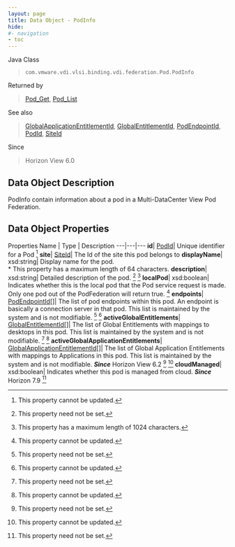 ```yaml
---
layout: page
title: Data Object - PodInfo
hide:
#- navigation
- toc
---
```






Java Class
> `com.vmware.vdi.vlsi.binding.vdi.federation.Pod.PodInfo`

Returned by
> [Pod_Get](vdi.federation.Pod.md#get), [Pod_List](vdi.federation.Pod.md#list)

See also
> [GlobalApplicationEntitlementId](vdi.entity.GlobalApplicationEntitlementId.md), [GlobalEntitlementId](vdi.entity.GlobalEntitlementId.md), [PodEndpointId](vdi.entity.PodEndpointId.md), [PodId](vdi.entity.PodId.md), [SiteId](vdi.entity.SiteId.md)

Since
> Horizon View 6.0


## Data Object Description

PodInfo contain information about a pod in a Multi-DataCenter View Pod Federation.


## Data Object Properties
Properties
Name |  Type |  Description
---|---|---
**id**| [PodId](vdi.entity.PodId.md)|  Unique identifier for a Pod [^2]
**site**| [SiteId](vdi.entity.SiteId.md)|  The Id of the site this pod belongs to
**displayName**|  xsd:string|  Display name for the pod. <br>* This property has a maximum length of 64 characters.
**description**|  xsd:string|  Detailed description of the pod. [^1] [^13]
**localPod**|  xsd:boolean|  Indicates whether this is the local pod that the Pod service request is made. Only one pod out of the PodFederation will return true. [^2]
**endpoints**| [PodEndpointId[]](vdi.entity.PodEndpointId.md)|  The list of pod endpoints within this pod. An endpoint is basically a connection server in that pod. This list is maintained by the system and is not modifiable. [^1] [^2]
**activeGlobalEntitlements**| [GlobalEntitlementId[]](vdi.entity.GlobalEntitlementId.md)|  The list of Global Entitlements with mappings to desktops in this pod. This list is maintained by the system and is not modifiable. [^1] [^2]
**activeGlobalApplicationEntitlements**| [GlobalApplicationEntitlementId[]](vdi.entity.GlobalApplicationEntitlementId.md)|  The list of Global Application Entitlements with mappings to Applications in this pod. This list is maintained by the system and is not modifiable.  **_Since_** Horizon View 6.2 [^1] [^2]
**cloudManaged**|  xsd:boolean|  Indicates whether this pod is managed from cloud.  **_Since_** Horizon 7.9 [^1]


 


[^1]: This property need not be set.
[^2]: This property cannot be updated.
[^13]: This property has a maximum length of 1024 characters.